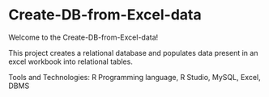 # Create-DB-from-Excel-data

Welcome to the Create-DB-from-Excel-data!

This project creates a relational database and populates data present in an excel workbook into relational tables.

Tools and Technologies: R Programming language, R Studio, MySQL, Excel, DBMS
